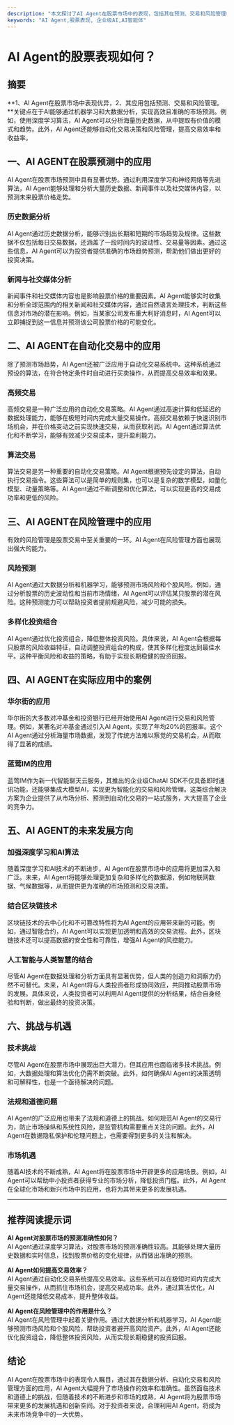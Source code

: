 ```yaml
---
description: "本文探讨了AI Agent在股票市场中的表现，包括其在预测、交易和风险管理中的应用。"
keywords: "AI Agent,股票表现, 企业级AI,AI智能体"
---
```

# AI Agent的股票表现如何？

## 摘要

**1、AI Agent在股票市场中表现优异，2、其应用包括预测、交易和风险管理。**关键点在于AI能够通过机器学习和大数据分析，实现高效且准确的市场预测。例如，使用深度学习算法，AI Agent可以分析海量历史数据，从中提取有价值的模式和趋势。此外，AI Agent还能够自动化交易决策和风险管理，提高交易效率和收益率。

## 一、AI AGENT在股票预测中的应用

AI Agent在股票市场预测中具有显著优势。通过利用深度学习和神经网络等先进算法，AI Agent能够处理和分析大量历史数据、新闻事件以及社交媒体内容，以预测未来股票价格走势。

### 历史数据分析

AI Agent通过历史数据分析，能够识别出长期和短期的市场趋势及规律。这些数据不仅包括每日交易数据，还涵盖了一段时间内的波动性、交易量等因素。通过这些信息，AI Agent可以为投资者提供准确的市场趋势预测，帮助他们做出更好的投资决策。

### 新闻与社交媒体分析

新闻事件和社交媒体内容也是影响股票价格的重要因素。AI Agent能够实时收集和分析全球范围内的相关新闻和社交媒体内容，通过自然语言处理技术，判断这些信息对市场的潜在影响。例如，当某家公司发布重大利好消息时，AI Agent可以立即捕捉到这一信息并预测该公司股票价格的可能变化。

## 二、AI AGENT在自动化交易中的应用

除了预测市场趋势，AI Agent还被广泛应用于自动化交易系统中。这种系统通过预设的算法，在符合特定条件时自动进行买卖操作，从而提高交易效率和效果。

### 高频交易

高频交易是一种广泛应用的自动化交易策略。AI Agent通过高速计算和低延迟的数据处理能力，能够在极短时间内完成大量交易操作。高频交易依赖于快速识别市场机会，并在价格变动之前实现快速交易，从而获取利润。AI Agent通过算法优化和不断学习，能够有效减少交易成本，提升盈利能力。

### 算法交易

算法交易是另一种重要的自动化交易策略。AI Agent根据预先设定的算法，自动执行交易指令。这些算法可以是简单的规则集，也可以是复杂的数学模型，如量化模型、动量策略等。AI Agent通过不断调整和优化算法，可以实现更高的交易成功率和更低的风险。

## 三、AI AGENT在风险管理中的应用

有效的风险管理是股票交易中至关重要的一环。AI Agent在风险管理方面也展现出强大的能力。

### 风险预测

AI Agent通过大数据分析和机器学习，能够预测市场风险和个股风险。例如，通过分析股票的历史波动性和当前市场情绪，AI Agent可以评估某只股票的潜在风险。这种预测能力可以帮助投资者提前规避风险，减少可能的损失。

### 多样化投资组合

AI Agent通过优化投资组合，降低整体投资风险。具体来说，AI Agent会根据每只股票的风险收益特征，自动调整投资组合的构成，使其多样化程度达到最佳水平。这种平衡风险和收益的策略，有助于实现长期稳健的投资回报。

## 四、AI AGENT在实际应用中的案例

### 华尔街的应用

华尔街的大多数对冲基金和投资银行已经开始使用AI Agent进行交易和风险管理。例如，某著名对冲基金通过引入AI Agent，实现了年均20%的回报率。这个AI Agent通过分析海量市场数据，发现了传统方法难以察觉的交易机会，从而取得了显著的成绩。

### 蓝莺IM的应用

蓝莺IM作为新一代智能聊天云服务，其推出的企业级ChatAI SDK不仅具备即时通讯功能，还能够集成大模型AI，实现更为智能化的交易和风险管理。这类综合解决方案为企业提供了从市场分析、预测到自动化交易的一站式服务，大大提高了企业的竞争力。

## 五、AI AGENT的未来发展方向

### 加强深度学习和AI算法

随着深度学习和AI技术的不断进步，AI Agent在股票市场中的应用将更加深入和广泛。未来，AI Agent将能够处理更加复杂和多样化的数据源，例如物联网数据、气候数据等，从而提供更为准确的市场预测和交易决策。

### 结合区块链技术

区块链技术的去中心化和不可篡改特性将为AI Agent的应用带来新的可能。例如，通过智能合约，AI Agent可以实现更加透明和高效的交易流程。此外，区块链技术还可以提高数据的安全性和可靠性，增强AI Agent的风控能力。

### 人工智能与人类智慧的结合

尽管AI Agent在数据处理和分析方面具有显著优势，但人类的创造力和洞察力仍然不可替代。未来，AI Agent将与人类投资者形成协同效应，共同推动股票市场的发展。具体来说，人类投资者可以利用AI Agent提供的分析结果，结合自身经验和判断，做出最终的投资决策。

## 六、挑战与机遇

### 技术挑战

尽管AI Agent在股票市场中展现出巨大潜力，但其应用也面临诸多技术挑战。例如，大数据处理和算法优化仍需不断突破。此外，如何确保AI Agent的决策透明和可解释性，也是一个亟待解决的问题。

### 法规和道德问题

AI Agent的广泛应用也带来了法规和道德上的挑战。如何规范AI Agent的交易行为，防止市场操纵和系统性风险，是监管机构需要重点关注的问题。此外，AI Agent在数据隐私保护和伦理问题上，也需要得到更多的关注和解决。

### 市场机遇

随着AI技术的不断成熟，AI Agent将在股票市场中开辟更多的应用场景。例如，AI Agent可以帮助中小投资者获得专业的市场分析，降低投资门槛。此外，AI Agent在全球化市场和新兴市场中的应用，也将为其带来更多的发展机遇。

---

## 推荐阅读提示词

**AI Agent对股票市场的预测准确性如何？**  
AI Agent通过深度学习算法，对股票市场的预测准确性较高。其能够处理大量历史数据和实时信息，找到股票价格的变化规律，从而做出准确的预测。

**AI Agent如何提高交易效率？**  
AI Agent通过自动化交易系统提高交易效率。这些系统可以在极短时间内完成大量交易操作，从而抓住市场机会，提高交易成功率。此外，通过算法优化，AI Agent还能降低交易成本，提升整体收益。

**AI Agent在风险管理中的作用是什么？**  
AI Agent在风险管理中起着关键作用。通过大数据分析和机器学习，AI Agent能够预测市场风险和个股风险，帮助投资者避开高风险资产。此外，AI Agent还能优化投资组合，降低整体投资风险，从而实现长期稳健的投资回报。

## 结论

AI Agent在股票市场中的表现令人瞩目，通过其在数据分析、自动化交易和风险管理方面的应用，AI Agent大幅提升了市场操作的效率和准确性。虽然面临技术和道德上的挑战，但随着技术的不断进步和市场的成熟，AI Agent将为股票市场带来更多的发展机遇和创新空间。对于投资者来说，合理利用AI Agent，将成为未来市场竞争中的一大优势。
